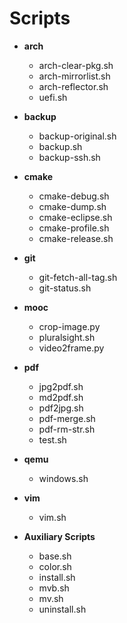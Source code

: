 # Scripts

- **arch**

  - arch-clear-pkg.sh
  - arch-mirrorlist.sh
  - arch-reflector.sh
  - uefi.sh

- **backup**
  - backup-original.sh
  - backup.sh
  - backup-ssh.sh

- **cmake**
  - cmake-debug.sh
  - cmake-dump.sh
  - cmake-eclipse.sh
  - cmake-profile.sh
  - cmake-release.sh

- **git**
  - git-fetch-all-tag.sh
  - git-status.sh

- **mooc**
  - crop-image.py
  - pluralsight.sh
  - video2frame.py

- **pdf**
  - jpg2pdf.sh
  - md2pdf.sh
  - pdf2jpg.sh
  - pdf-merge.sh
  - pdf-rm-str.sh
  - test.sh

- **qemu**
  - windows.sh

- **vim**
  - vim.sh

- **Auxiliary Scripts**
  - base.sh
  - color.sh
  - install.sh
  - mvb.sh
  - mv.sh
  - uninstall.sh

